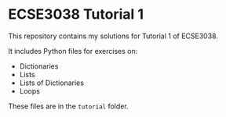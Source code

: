 # ECSE3038 Tutorial 1

This repository contains my solutions for Tutorial 1 of ECSE3038.

It includes Python files for exercises on:

- Dictionaries
- Lists
- Lists of Dictionaries
- Loops

These files are in the `tutorial` folder.

